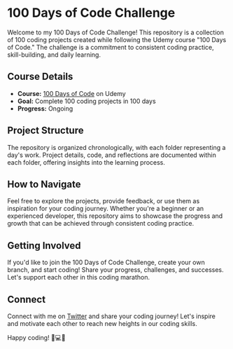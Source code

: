# 100 Days of Code Challenge

Welcome to my 100 Days of Code Challenge! This repository is a collection of 100 coding projects created while following the Udemy course "100 Days of Code." The challenge is a commitment to consistent coding practice, skill-building, and daily learning.

## Course Details
- **Course:** [100 Days of Code](https://www.udemy.com/course/100-days-of-code/learn/) on Udemy
- **Goal:** Complete 100 coding projects in 100 days
- **Progress:** Ongoing

## Project Structure
The repository is organized chronologically, with each folder representing a day's work. Project details, code, and reflections are documented within each folder, offering insights into the learning process.

## How to Navigate
Feel free to explore the projects, provide feedback, or use them as inspiration for your coding journey. Whether you're a beginner or an experienced developer, this repository aims to showcase the progress and growth that can be achieved through consistent coding practice.

## Getting Involved
If you'd like to join the 100 Days of Code Challenge, create your own branch, and start coding! Share your progress, challenges, and successes. Let's support each other in this coding marathon.

## Connect
Connect with me on [Twitter](#) and share your coding journey! Let's inspire and motivate each other to reach new heights in our coding skills.

Happy coding! 🚀💻🌟
